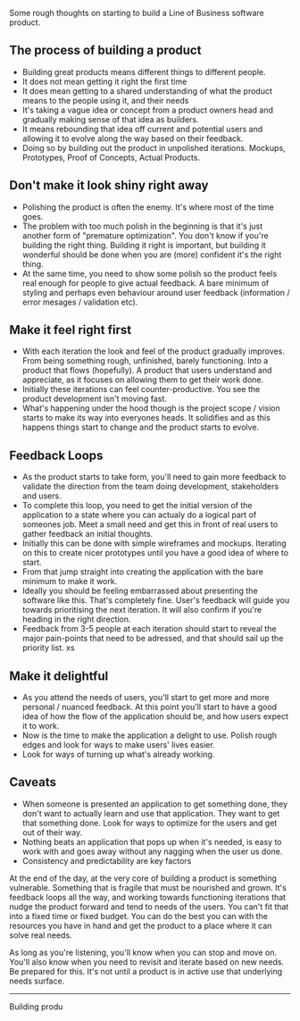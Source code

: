 Some rough thoughts on starting to build a Line of Business software product.

## The process of building a product
- Building great products means different things to different people.
- It does not mean getting it right the first time
- It does mean getting to a shared understanding of what the product means to the people using it, and their needs
- It's taking a vague idea or concept from a product owners head and gradually making sense of that idea as builders.
- It means rebounding that idea off current and potential users and allowing it to evolve along the way based on their feedback.
- Doing so by building out the product in unpolished iterations. Mockups, Prototypes, Proof of Concepts, Actual Products.

## Don't make it look shiny right away
- Polishing the product is often the enemy. It's where most of the time goes.
- The problem with too much polish in the beginning is that it's just another form of "premature optimization". You don't know if you're building the right thing. Building it right is important, but building it wonderful should be done when you are (more) confident it's the right thing. 
- At the same time, you need to show some polish so the product feels real enough for people to give actual feedback. A bare minimum of styling and perhaps even behaviour around user feedback (information / error mesages / validation etc).

## Make it feel right first
- With each iteration the look and feel of the product gradually improves. From being something rough, unfinished, barely functioning. Into a product that flows (hopefully). A product that users understand and appreciate, as it focuses on allowing them to get their work done.
- Initially these iterations can feel counter-productive. You see the product development isn't moving fast. 
- What's happening under the hood though is the project scope / vision starts to make its way into everyones heads. It solidifies and as this happens things start to change and the product starts to evolve.

## Feedback Loops 
- As the product starts to take form, you'll need to gain more feedback to validate the direction from the team doing development, stakeholders and users. 
- To complete this loop, you need to get the initial version of the application to a state where you can actualy do a logical part of someones job. Meet a small need and get this in front of real users to gather feedback an initial thoughts.
- Initially this can be done with simple wireframes and mockups. Iterating on this to create nicer prototypes until you have a good idea of where to start.
- From that jump straight into creating the application with the bare minimum to make it work.
- Ideally you should be feeling embarrassed about presenting the software like this. That's completely fine. User's feedback will guide you towards prioritising the next iteration. It will also confirm if you're heading in the right direction.
- Feedback from 3-5 people at each iteration should start to reveal the major pain-points that need to be adressed, and that should sail up the priority list.
xs
## Make it delightful
- As you attend the needs of users, you'll start to get more and more personal / nuanced feedback. At this point you'll start to have a good idea of how the flow of the application should be, and how users expect it to work. 
- Now is the time to make the application a delight to use. Polish rough edges and look for ways to make users' lives easier.
- Look for ways of turning up what's already working.

## Caveats
- When someone is presented an application to get something done, they don't want to actually learn and use that application. They want to get that something done. Look for ways to optimize for the users and get out of their way.
- Nothing beats an application that pops up when it's needed, is easy to work with and goes away without any nagging when the user us done.
- Consistency and predictability are key factors



At the end of the day, at the very core of building a product is something vulnerable. Something that is fragile that must be nourished and grown. It's feedback loops all the way, and working towards functioning iterations that nudge the product forward and tend to needs of the users. You can't fit that into a fixed time or fixed budget. You can do the best you can with the resources you have in hand and get the product to a place where it can solve real needs.

As long as you're listening, you'll know when you can stop and move on. You'll also know when you need to revisit and iterate based on new needs. Be prepared for this. It's not until a product is in active use that underlying needs surface.


----

Building produ

